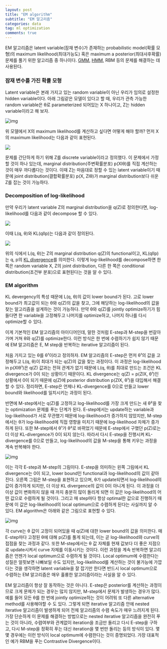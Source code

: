 ```yaml
---
layout: post
title: "EM algorithm"
subtitle: "EM 알고리즘"
categories: data
tag: ml optimization
comments: true
---
```


EM 알고리즘은 latent variable(잠재 변수)가 존재하는 probabilistic model(확률 모형)의 maximum likelihood(최대가능도) 혹은 maximum a posterior(최대사후확률) 문제를 풀기 위한 알고리즘 중 하나이다. [GMM](<https://plannoa.github.io/data/2019/11/06/gaussian-mixture-model/>), [HMM](<https://plannoa.github.io/data/2019/11/15/Hidden-Markov-Models/>), RBM 등의 문제를 해결하는 데 사용된다.

### 잠재 변수를 가진 확률 모형

Latent variable은 본래 가지고 있는 random variable이 아닌 우리가 임의로 설정한 hidden variable이다. 아래 그림같은 모델이 있다고 할 때, 우리가 관측 가능한 random variable은 θ로 parameterized 되어있는 X 하나이고, Z는 hidden variable이라고 해 보자.

![img](https://dfdazac.github.io/assets/img/01-vae_files/graph-latent.png)

위 모델에서 X의 maximum likelihood를 계산하고 싶다면 어떻게 해야 할까? 먼저 X의 maximum likelihood는 다음과 같이 표현된다.

![](https://imgur.com/0vAwUm8.png)

문제를 간단하게 하기 위해 Z를 discrete variable이라고 정의했다. 이 문제에서 가정할 것이 하나 있는데, marginal distribution(주변확률분포) p(XIθ)를 직접 계산하는 것이 매우 까다롭다는 것이다. 이때 Z는 마음대로 정할 수 있는 latent variable이기 때문에 joint distribution(결합확률분포) p(X, ZIθ)가 marginal distribution보다 쉬운 Z를 잡는 것이 가능하다.

### Decomposition of log-likelihood

만약 우리가 latent variable Z의 marginal distribution을 q(Z)로 정의한다면, log-likelihood를 다음과 같이 decompose 할 수 있다.

![](https://imgur.com/HCmaSND.png)

이때 L(q, θ)와 KL(qIIp)는 다음과 같이 정의된다.

![](https://imgur.com/9h4kQWQ.png)

위의 식에서 L(q, θ)는 Z의 marginal distribution q(Z)의 functional이고, KL(qIIp)는 q, p의 [KL divergence](<https://plannoa.github.io/data/2019/11/08/KL-Divergence/>)를 의미한다. 이렇게 log-likelihood를 decompose하면 한 쪽은 random variable X, Z의 joint distribution, 다른 한 쪽은 conditional distribution(조건부 분포)으로 표현된다는 것을 알 수 있다.

### EM algorithm

KL devergency의 특성 때문에 L(q, θ)의 값이 lower bound가 된다. 고로 lower bound가 최고값이 되는 θ와 q(Z)의 값을 찾고, 그에 해당하는 log-likelihood의 값을 찾는 알고리즘을 설계하는 것이 가능하다. 만약 θ와 q(Z)를 jointly optimize하기가 힘들다면 한 variable을 고정해두고 나머지를 optimize하고, 나머지 하나를 다시 optimize할 수 있다. 

이게 기본적인 EM 알고리즘의 아이디어인데, 말한 것처럼 E-step과 M-step을 번갈아가며 거쳐 θ와 q(Z)를 optimize한다. 이런 방식은 한 번에 수렴하기가 쉽지 않기 때문에 EM 알고리즘은 E, M step을 반복하는 iterative 알고리즘이 된다.

처음 가지고 있는 θ를 θ¹이라고 정의하자. EM 알고리즘의 E-step은 먼저 θ¹의 값을 고정해두고 L(q, θ)이 최대가 되는 q(Z)의 값을 찾는 과정이다. 이 과정은 log-likelihood in p(XIθ¹)은 q(Z) 값과는 전혀 관계가 없기 때문에 L(q, θ)를 최대로 만드는 조건은 KL divergence가 0이 되는 상황이기 때문이다. KL divergence는 q(Z) = p(ZIX, θ¹)인 상황에서 0이 되기 때문에 q(Z)에 posterior distribution p(ZIX, θ¹)을 대입해서 해결할 수 있다. 정리하면, E-step은 언제나 KL-divergence를 0으로 만들고 lower bound와 likelihood를 일치시키는 과정이 된다.

반면에 M-step에서는 q(Z)를 고정하고 log-likelihood를 가장 크게 만드는 새 θ²을 찾는 optimization 문제를 푸는 단계가 된다. E-step에서는 update하는 variable과 log-likelihood가 서로 무관했기 때문에 log-likelihood가 증가하지 않았지만, M-step에서는 θ가 log-likelihood에 직접 영향을 미치기 때문에 log-likelihood 자체가 증가하게 된다. 또한 M-step에서 θ¹가 θ²로 바뀌었기 때문에 E-step에서 구했던 p(Z)로는 더 이상 KL-divergence가 0이 되지 않는다. 따라서 다시 E-step을 진행시켜 KL-divergence를 0으로 만들고, log-likelihood의 값을 M-step을 통해 키우는 과정을 계속 반복해야 한다.

![img](http://sanghyukchun.github.io/images/post/70-2.png)

이는 각각 E-step과 M-step의 그림이다. E-step을 의미하는 왼쪽 그림에서 KL divergence는 0이 되고, lower bound인 functional과 log-likelihood의 값이 같아진다. 오른쪽 그림은 M-step을 표현하고 있으며, θ가 update되면서 log-likelihood의 값이 증가하게 되지만, 더 이상 KL divergence의 값이 0이 아니게 된다. 이 과정을 더 이상 값이 변화하지 않을 때 까지 충분히 많이 돌리게 되면 이 값은 log-likelihood의 어떤 값으로 수렴하게 될 것이다. 그리고 매 step마다 항상 optimal한 값으로 진행하기 때문에 이 값은 log-likelihood의 local optimum으로 수렴하게 된다는 사실까지 알 수 있다. EM algorithm은 아래와 같은 그림으로 표현할 수 있다.

![img](http://sanghyukchun.github.io/images/post/70-3.png)

각 curve는 θ 값이 고정이 되어있을 때 q(Z)에 대한 lower bound의 값을 의미한다. 매 E-step마다 고정된 θ에 대해 p(Z)를 풀게 되는데, 이는 곧 log-likelihood와 curve의 접점을 찾는 과정과 같다. 또한 M-step에서는 θ 값 자체를 현재 값보다 더 좋은 지점으로 update시켜서 curve 자체를 이동시키는 것이다. 이런 과정을 계속 반복하면 알고리즘은 언젠가 local optimum으로 수렴하게 될 것이다. Local optimum에 수렴한다는 성질은 얼핏보면 나빠보일 수도 있지만, log-likelihood를 계산하는 것이 불가능에 가깝다는 것을 생각하면 latent variable을 잘 잡기만 한다면 반드시 local optimum으로 수렴하는 EM 알고리즘은 매우 훌륭한 알고리즘이라는 사실을 알 수 있다.

EM 알고리즘이 항상 잘 동작하는 것은 아니다. E-step은 posterior를 계산하는 과정이므로 크게 문제가 되는 경우는 많지 않지만, M-step에서 문제가 발생하는 경우가 많다. 예를 들어 모든 θ를 한 번에 jointly optimize하는 것이 어려워 또 다른 alternative method를 사용해야할 수 도 있다. 그렇게 되면 iterative 알고리즘 안에 nested iterative 알고리즘이 발생하게 되어 전체 알고리즘의 수렴 속도가 매우 느려지게 된다. 가장 단순하게 이 문제를 해결하는 방법으로는 nested iterative 알고리즘을 완전히 푸는 것이 아니라, 수렴여부와 관계없이 iteration을 조금만 돌리고 다시 E-step을 구하고, 다시 M-step을 정확히 푸는 대신 iteration을 몇 번만 돌리는 등의 방식이 있다. 몇몇 경우에는 이런 방식이 local optimum에 수렴한다는 것이 증명되었다. 가장 대표적인 예가 RBM을 푸는 Contrastive Divergence이다.